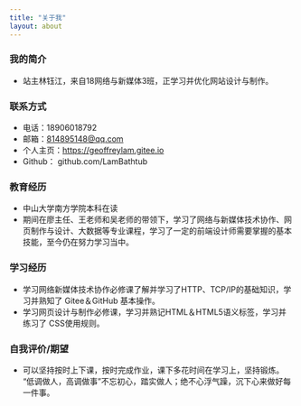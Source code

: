 ```yaml
---
title: "关于我"
layout: about
---
```

### 我的简介
- 站主林钰江，来自18网络与新媒体3班，正学习并优化网站设计与制作。
### 联系方式
- 电话：18906018792
- 邮箱：814895148@qq.com
- 个人主页：https://geoffreylam.gitee.io
- Github： github.com/LamBathtub
### 教育经历
- 中山大学南方学院本科在读
- 期间在廖主任、王老师和吴老师的带领下，学习了网络与新媒体技术协作、网页制作与设计、大数据等专业课程，学习了一定的前端设计师需要掌握的基本技能，至今仍在努力学习当中。
### 学习经历
- 学习网络新媒体技术协作必修课了解并学习了HTTP、TCP/IP的基础知识，学习并熟知了 Gitee＆GitHub 基本操作。
- 学习网页设计与制作必修课，学习并熟记HTML＆HTML5语义标签，学习并练习了 CSS使用规则。
### 自我评价/期望
- 可以坚持按时上下课，按时完成作业，课下多花时间在学习上，坚持锻炼。 “低调做人，高调做事”不忘初心，踏实做人；绝不心浮气躁，沉下心来做好每一件事。